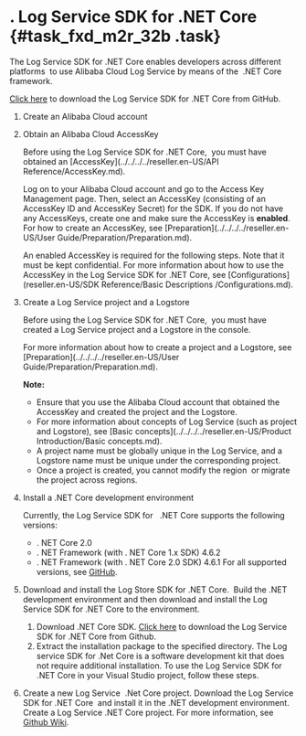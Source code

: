 # . Log Service SDK for .NET Core  {#task_fxd_m2r_32b .task}

The Log Service SDK for .NET Core enables developers across different platforms  to use Alibaba Cloud Log Service by means of the  .NET Core framework.

[Click here](https://github.com/aliyun/aliyun-log-dotnetcore-sdk) to download the Log Service SDK for .NET Core from GitHub.

1.  Create an Alibaba Cloud account 
2.  Obtain an Alibaba Cloud AccessKey 

    Before using the Log Service SDK for .NET Core,  you must have obtained an [AccessKey](../../../../reseller.en-US/API Reference/AccessKey.md).

    Log on to your Alibaba Cloud account and go to the Access Key Management page. Then, select an AccessKey \(consisting of an AccessKey ID and AccessKey Secret\) for the SDK. If you do not have any AccessKeys, create one and make sure the AccessKey is **enabled**. For how to create an AccessKey, see [Preparation](../../../../reseller.en-US/User Guide/Preparation/Preparation.md).

    An enabled AccessKey is required for the following steps. Note that it must be kept confidential. For more information about how to use the AccessKey in the Log Service SDK for .NET Core, see [Configurations](reseller.en-US/SDK Reference/Basic Descriptions /Configurations.md).

3.  Create a Log Service project and a Logstore 

    Before using the Log Service SDK for .NET Core,  you must have created a Log Service project and a Logstore in the console.

    For more information about how to create a project and a Logstore, see [Preparation](../../../../reseller.en-US/User Guide/Preparation/Preparation.md).

    **Note:** 

    -   Ensure that you use the Alibaba Cloud account that obtained the AccessKey and created the project and the Logstore.
    -   For more information about concepts of Log Service \(such as project and Logstore\), see [Basic concepts](../../../../reseller.en-US/Product Introduction/Basic concepts.md).
    -   A project name must be globally unique in the Log Service, and a Logstore name must be unique under the corresponding project.
    -   Once a project is created, you cannot modify the region  or migrate the project across regions.
4.  Install a .NET Core development environment 

    Currently, the Log Service SDK for   .NET Core supports the following versions:

    -   . NET Core 2.0
    -   . NET Framework \(with . NET Core 1.x SDK\) 4.6.2
    -   . NET Framework \(with . NET Core 2.0 SDK\) 4.6.1
    For all supported versions, see [GitHub](https://github.com/aliyun/aliyun-log-dotnetcore-sdk).

5.  Download and install the Log Store SDK for .NET Core.  Build the .NET development environment and then download and install the Log Service SDK for .NET Core to the environment.
    1.  Download .NET Core SDK. [Click here](https://github.com/aliyun/aliyun-log-dotnetcore-sdk) to download the Log Service SDK for .NET Core from Github.
    2.  Extract the installation package to the specified directory. The Log service SDK for .Net Core is a software development kit that does not require additional installation. To use the Log Service SDK for .NET Core in your Visual Studio project, follow these steps.
6.  Create a new Log Service  .Net Core project. Download the Log Service SDK for .NET Core  and install it in the .NET development environment. Create a Log Service .NET Core project. For more information, see [Github Wiki](https://github.com/aliyun/aliyun-log-dotnetcore-sdk/wiki#示例).

